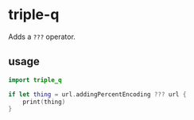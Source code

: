 # triple-q

Adds a `???` operator.


## usage
```swift
import triple_q

if let thing = url.addingPercentEncoding ??? url {
    print(thing)
}

```
